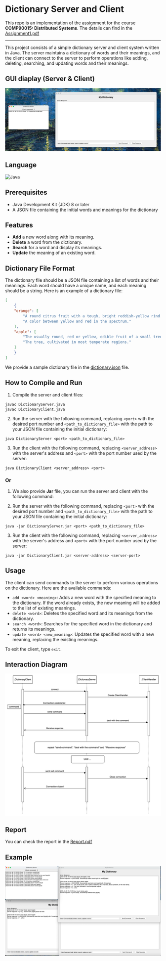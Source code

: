 # Dictionary Server and Client

This repo is an implementation of the assignment for the course **COMP90015: Distributed Systems**. The details can find in the [Assignment1.pdf](Assignment1.pdf)

---

This project consists of a simple dictionary server and client system written in Java. The server maintains a dictionary of words and their meanings, and the client can connect to the server to perform operations like adding, deleting, searching, and updating words and their meanings.

## GUI diaplay (Server & Client)
![GUI](GUI.png)

## Language

![Java](https://img.shields.io/static/v1?label=Java&message=SE11&color=#F7DF1E&style=for-the-badge&logo=java)


## Prerequisites

- Java Development Kit (JDK) 8 or later
- A JSON file containing the initial words and meanings for the dictionary

## Features
-  **Add** a new word along with its meaning.
-  **Delete** a word from the dictionary.
-  **Search** for a word and display its meanings.
-  **Update** the meaning of an existing word.

## Dictionary File Format

The dictionary file should be a JSON file containing a list of words and their meanings. Each word should have a unique name, and each meaning should be a string. Here is an example of a dictionary file:

```json
[
    {
    "orange": [
        "A round citrus fruit with a tough, bright reddish-yellow rind.",
        "A color between yellow and red in the spectrum."
    ],
    "apple": [
        "The usually round, red or yellow, edible fruit of a small tree.",
        "The tree, cultivated in most temperate regions."
    ]
    }
]
```

We provide a sample dictionary file in the [dictionary.json](dictionary.json) file.

## How to Compile and Run

1. Compile the server and client files:

```
javac DictionaryServer.java
javac DictionaryClient.java
 ```

 
2. Run the server with the following command, replacing `<port>` with the desired port number and `<path_to_dictionary_file>` with the path to your JSON file containing the initial dictionary:

```
java DictionaryServer <port> <path_to_dictionary_file>
```


3. Run the client with the following command, replacing `<server_address>` with the server's address and `<port>` with the port number used by the server:

```
java DictionaryClient <server_address> <port>
```

### Or

1. We also provide **Jar** file, you can run the server and client with the following command:

2. Run the server with the following command, replacing `<port>` with the desired port number and `<path_to_dictionary_file>` with the path to your JSON file containing the initial dictionary:

```
java -jar DictionaryServer.jar <port> <path_to_dictionary_file>
```


3. Run the client with the following command, replacing `<server_address>` with the server's address and `<port>` with the port number used by the server:
```
java -jar DictionaryClient.jar <server-address> <server-port>
```



## Usage

The client can send commands to the server to perform various operations on the dictionary. Here are the available commands:

- `add <word> <meaning>`: Adds a new word with the specified meaning to the dictionary. If the word already exists, the new meaning will be added to the list of existing meanings.
- `delete <word>`: Deletes the specified word and its meanings from the dictionary.
- `search <word>`: Searches for the specified word in the dictionary and returns its meanings.
- `update <word> <new_meaning>`: Updates the specified word with a new meaning, replacing the existing meanings.

To exit the client, type `exit`.


## Interaction Diagram
![Diagram](Diagram.png)



## Report
You can check the report in the [Report.pdf](Report.pdf)


## Example
![example](example.png)